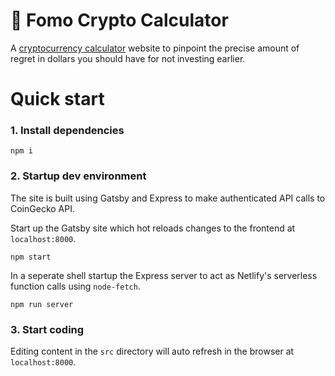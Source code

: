 # 🚀 Fomo Crypto Calculator

A [cryptocurrency calculator](https://www.fomocryptocalculator.com) website to pinpoint the precise amount of regret in dollars you should have for not investing earlier.

# Quick start

### 1. Install dependencies

```
npm i
```

### 2. Startup dev environment

The site is built using Gatsby and Express to make authenticated API calls to CoinGecko API.

Start up the Gatsby site which hot reloads changes to the frontend at `localhost:8000`.

```
npm start
```

In a seperate shell startup the Express server to act as Netlify's serverless function calls using `node-fetch`.

```
npm run server
```

### 3. Start coding

Editing content in the `src` directory will auto refresh in the browser at `localhost:8000`.

